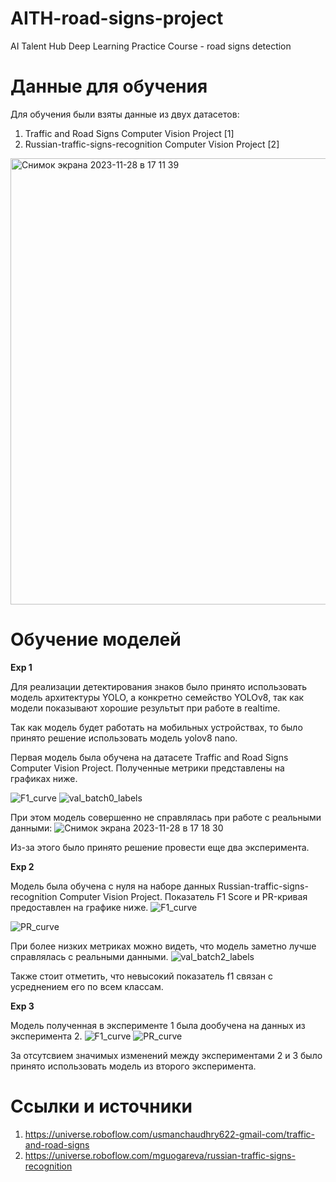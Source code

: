 # AITH-road-signs-project
AI Talent Hub Deep Learning Practice Course - road signs detection

# Данные для обучения
Для обучения были взяты данные из двух датасетов:
1) Traffic and Road Signs Computer Vision Project [1]
2) Russian-traffic-signs-recognition Computer Vision Project [2]
   
<img width="714" alt="Снимок экрана 2023-11-28 в 17 11 39" src="https://github.com/TSheyd/AITH-road-signs-project/assets/92350053/52c6c4cd-ccf4-4296-8cec-4c21ece37836">

# Обучение моделей
 **Exp 1**

Для реализации детектирования знаков было принято использовать модель архитектуры YOLO, а конкретно семейство YOLOv8, так как модели показывают хорошие результыт при работе в realtime.

Так как модель будет работать на мобильных устройствах, то было принято решение использовать модель yolov8 nano.

Первая модель была обучена на датасете Traffic and Road Signs Computer Vision Project. Полученные метрики представлены на графиках ниже.

![F1_curve](https://github.com/TSheyd/AITH-road-signs-project/assets/92350053/9ba22f71-4066-4088-9e86-695efb340b86)
![val_batch0_labels](https://github.com/TSheyd/AITH-road-signs-project/assets/92350053/988320e4-dfc0-4306-94f1-30172cf064ee)

При этом модель совершенно не справлялась при работе с реальными данными:
![Снимок экрана 2023-11-28 в 17 18 30](https://github.com/TSheyd/AITH-road-signs-project/assets/92350053/bb2a9fab-25ba-4139-b457-4b2e24343adf)

Из-за этого было принято решение провести еще два эксперимента.

 **Exp 2**

 Модель была обучена с нуля на наборе данных Russian-traffic-signs-recognition Computer Vision Project. Показатель F1 Score и PR-кривая предоставлен на графике ниже.
 ![F1_curve](https://github.com/TSheyd/AITH-road-signs-project/assets/92350053/000ad0cb-8e2f-42d3-820a-929d0fe3113a)

 ![PR_curve](https://github.com/TSheyd/AITH-road-signs-project/assets/92350053/46de924f-af37-4e39-8137-e5e2f05cd67a)

 При более низких метриках можно видеть, что модель заметно лучше справлялась с реальными данными.
 ![val_batch2_labels](https://github.com/TSheyd/AITH-road-signs-project/assets/92350053/8bdf61f3-e21e-4847-b6fa-6a5e2f6bc578)

 Также стоит отметить, что невысокий показатель f1 связан с усреднением его по всем классам. 

  **Exp 3**

  Модель полученная в эксперименте 1 была дообучена на данных из эксперимента 2.
  ![F1_curve](https://github.com/TSheyd/AITH-road-signs-project/assets/92350053/35e5a230-c8d3-4ed0-9178-5b74dd737363)
![PR_curve](https://github.com/TSheyd/AITH-road-signs-project/assets/92350053/7aaf1d38-1732-45e3-92f7-bd9571b08fc3)

  За отсутсвием значимых изменений между экспериментами 2 и 3 было принято использовать модель из второго эксперимента.

 # Ссылки и источники
 1) https://universe.roboflow.com/usmanchaudhry622-gmail-com/traffic-and-road-signs
 2) https://universe.roboflow.com/mguogareva/russian-traffic-signs-recognition

